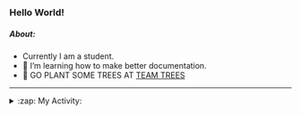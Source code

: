 ### Hello World!

##### About:
- Currently I am a student.
- 🌱 I’m learning how to make better documentation.
- 🌱 GO PLANT SOME TREES AT [TEAM TREES](https://teamtrees.org/)

---
<details>
  <summary>:zap: My Activity:</summary>
  
<!--START_SECTION:waka-->
![Code Time](http://img.shields.io/badge/Code%20Time-1%2C090%20hrs%2055%20mins-blue)

**I'm a Night 🦉** 

```text
🌞 Morning                1331 commits        ██░░░░░░░░░░░░░░░░░░░░░░░   09.30 % 
🌆 Daytime                4876 commits        █████████░░░░░░░░░░░░░░░░   34.07 % 
🌃 Evening                4174 commits        ███████░░░░░░░░░░░░░░░░░░   29.17 % 
🌙 Night                  3930 commits        ███████░░░░░░░░░░░░░░░░░░   27.46 % 
```
📅 **I'm Most Productive on Wednesday** 

```text
Monday                   2184 commits        ████░░░░░░░░░░░░░░░░░░░░░   15.26 % 
Tuesday                  1746 commits        ███░░░░░░░░░░░░░░░░░░░░░░   12.20 % 
Wednesday                3294 commits        ██████░░░░░░░░░░░░░░░░░░░   23.02 % 
Thursday                 1829 commits        ███░░░░░░░░░░░░░░░░░░░░░░   12.78 % 
Friday                   1418 commits        ██░░░░░░░░░░░░░░░░░░░░░░░   09.91 % 
Saturday                 1323 commits        ██░░░░░░░░░░░░░░░░░░░░░░░   09.24 % 
Sunday                   2517 commits        ████░░░░░░░░░░░░░░░░░░░░░   17.59 % 
```


📊 **This Week I Spent My Time On** 

```text
🔥 Editors: 
VS Code                  5 hrs 22 mins       █████████████████████████   100.00 % 

🐱‍💻 Projects: 
CSF22                    4 hrs 18 mins       ████████████████████░░░░░   80.35 % 
praise                   46 mins             ████░░░░░░░░░░░░░░░░░░░░░   14.41 % 
technocean-frontend      16 mins             █░░░░░░░░░░░░░░░░░░░░░░░░   05.10 % 
CSF                      0 secs              ░░░░░░░░░░░░░░░░░░░░░░░░░   00.13 % 
```


 Last Updated on 08/04/2023 13:07:53 UTC
<!--END_SECTION:waka-->
</details>
